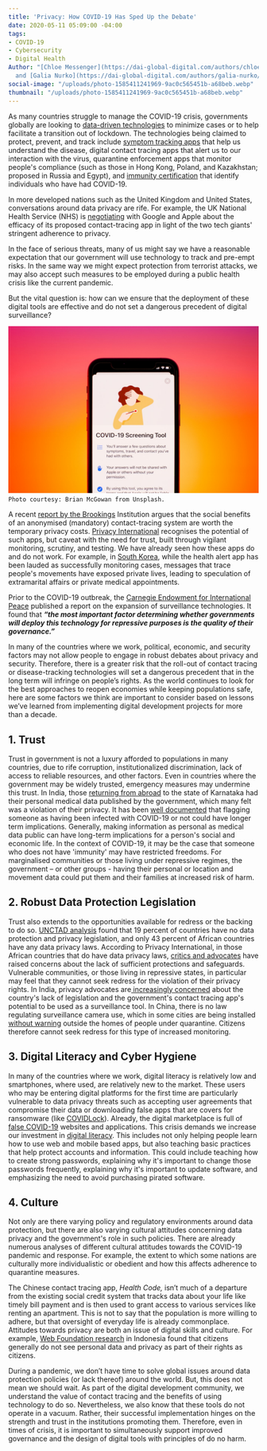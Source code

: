 ```yaml
---
title: 'Privacy: How COVID-19 Has Sped Up the Debate'
date: 2020-05-11 05:09:00 -04:00
tags:
- COVID-19
- Cybersecurity
- Digital Health
Author: "[Chloe Messenger](https://dai-global-digital.com/authors/chloe-messenger/)
  and [Galia Nurko](https://dai-global-digital.com/authors/galia-nurko/)"
social-image: "/uploads/photo-1585411241969-9ac0c565451b-a68beb.webp"
thumbnail: "/uploads/photo-1585411241969-9ac0c565451b-a68beb.webp"
---
```


As many countries struggle to manage the COVID-19 crisis, governments globally are looking to [data-driven technologies](https://www.bloomberg.com/news/articles/2020-04-30/the-world-embraces-contact-tracing-technology-to-fight-covid-19?utm_campaign=The%20Interface&utm_medium=email&utm_source=Revue%20newsletter) to minimize cases or to help facilitate a transition out of lockdown. The technologies being claimed to protect, prevent, and track include [symptom tracking apps](corona.asan.gov.af) that help us understand the disease, digital contact tracing apps that alert us to our interaction with the virus, quarantine enforcement apps that monitor people's compliance (such as those in Hong Kong, Poland, and Kazakhstan; proposed in Russia and Egypt), and [immunity certification](https://www.ukauthority.com/articles/open-university-develops-digital-certificate-for-covid-19-immunity/) that identify individuals who have had COVID-19.

In more developed nations such as the United Kingdom and United States, conversations around data privacy are rife. For example, the UK National Health Service (NHS) is [negotiating](https://www.bbc.co.uk/news/technology-52441428) with Google and Apple about the efficacy of its proposed contact-tracing app in light of the two tech giants' stringent adherence to privacy.

In the face of serious threats, many of us might say we have a reasonable expectation that our government will use technology to track and pre-empt risks. In the same way we might expect protection from terrorist attacks, we may also accept such measures to be employed during a public health crisis like the current pandemic.

But the vital question is: how can we ensure that the deployment of these digital tools are effective and do not set a dangerous precedent of digital surveillance?

<!--more-->

![photo-1585411241969-9ac0c565451b.webp](/uploads/photo-1585411241969-9ac0c565451b.webp)`Photo courtesy: Brian McGowan from Unsplash.`

A recent [report by the Brookings](https://www.brookings.edu/research/freedom-and-privacy-in-the-time-of-coronavirus/) Institution argues that the social benefits of an anonymised (mandatory) contact-tracing system are worth the temporary privacy costs. [Privacy International](https://privacyinternational.org/long-read/3675/theres-app-coronavirus-apps) recognises the potential of such apps, but caveat with the need for trust, built through vigilant monitoring, scrutiny, and testing. We have already seen how these apps do and do not work. For example, in [South Korea](https://www.theguardian.com/world/2020/mar/06/more-scary-than-coronavirus-south-koreas-health-alerts-expose-private-lives), while the health alert app has been lauded as successfully monitoring cases, messages that trace people's movements have exposed private lives, leading to speculation of extramarital affairs or private medical appointments.

Prior to the COVID-19 outbreak, the [Carnegie Endowment for International Peace](https://carnegieendowment.org/2019/09/17/global-expansion-of-ai-surveillance-pub-79847) published a report on the expansion of surveillance technologies. It found that ***“the most important factor determining whether governments will deploy this technology for repressive purposes is the quality of their governance.”***

In many of the countries where we work, political, economic, and security factors may not allow people to engage in robust debates about privacy and security. Therefore, there is a greater risk that the roll-out of contact tracing or disease-tracking technologies will set a dangerous precedent that in the long term will infringe on people’s rights. As the world continues to look for the best approaches to reopen economies while keeping populations safe, here are some factors we think are important to consider based on lessons we’ve learned from implementing digital development projects for more than a decade.

## 1. Trust

Trust in government is not a luxury afforded to populations in many countries, due to rife corruption, institutionalized discrimination, lack of access to reliable resources, and other factors. Even in countries where the government may be widely trusted, emergency measures may undermine this trust. In India, those [returning from abroad](https://www.news18.com/news/india/privacy-not-a-concern-checking-virus-spread-is-ktaka-govt-publishes-details-of-foreign-returnees-2550835.html) to the state of Karnataka had their personal medical data published by the government, which many felt was a violation of their privacy. It has been [well documented](https://onezero.medium.com/immunity-passports-could-create-a-new-category-of-privilege-2f70ce1b905) that flagging someone as having been infected with COVID-19 or not could have longer term implications. Generally, making information as personal as medical data public can have long-term implications for a person's social and economic life. In the context of COVID-19, it may be the case that someone who does not have 'immunity' may have restricted freedoms. For marginalised communities or those living under repressive regimes, the government – or other groups - having their personal or location and movement data could put them and their families at increased risk of harm.

## 2. Robust Data Protection Legislation

Trust also extends to the opportunities available for redress or the backing to do so. [UNCTAD analysis](https://unctad.org/en/Pages/DTL/STI_and_ICTs/ICT4D-Legislation/eCom-Data-Protection-Laws.aspx) found that 19 percent of countries have no data protection and privacy legislation, and only 43 percent of African countries have any data privacy laws. According to Privacy International, in those African countries that do have data privacy laws, [critics and advocates](https://privacyinternational.org/long-read/3109/africa-sim-card-registration-only-increases-monitoring-and-exclusion) have raised concerns about the lack of sufficient protections and safeguards. Vulnerable communities, or those living in repressive states, in particular may feel that they cannot seek redress for the violation of their privacy rights. In India, privacy advocates are[ increasingly concerned](https://www.buzzfeednews.com/article/pranavdixit/for-a-billion-indians-the-governments-voluntary-contact?utm_campaign=The%2520Interface&utm_medium=email&utm_source=Revue%2520newsletter) about the country's lack of legislation and the government's contact tracing app's potential to be used as a surveillance tool. In China, there is no law regulating surveillance camera use, which in some cities are being installed [without warning](https://edition.cnn.com/2020/04/27/asia/cctv-cameras-china-hnk-intl/index.html?utm_campaign=The%20Interface&utm_medium=email&utm_source=Revue%20newsletter) outside the homes of people under quarantine. Citizens therefore cannot seek redress for this type of increased monitoring.

## 3. Digital Literacy and Cyber Hygiene

In many of the countries where we work, digital literacy is relatively low and smartphones, where used, are relatively new to the market. These users who may be entering digital platforms for the first time are particularly vulnerable to data privacy threats such as accepting user agreements that compromise their data or downloading false apps that are covers for ransomware (like [COVIDLock](https://www.domaintools.com/resources/blog/covidlock-mobile-coronavirus-tracking-app-coughs-up-ransomware)). Already, the digital marketplace is full of [false COVID-19](https://www.zdnet.com/article/thousands-of-covid-19-scam-and-malware-sites-are-being-created-on-a-daily-basis/) websites and applications. This crisis demands we increase our investment in [digital literacy](https://dai-global-digital.com/the-missing-digital-principle-educate-the-user.html). This includes not only helping people learn how to use web and mobile based apps, but also teaching basic practices that help protect accounts and information. This could include teaching how to create strong passwords, explaining why it's important to change those passwords frequently, explaining why it's important to update software, and emphasizing the need to avoid purchasing pirated software.

## 4. Culture

Not only are there varying policy and regulatory environments around data protection, but there are also varying cultural attitudes concerning data privacy and the government's role in such policies. There are already numerous analyses of different cultural attitudes towards the COVID-19 pandemic and response. For example, the extent to which some nations are culturally more individualistic or obedient and how this affects adherence to quarantine measures.

The Chinese contact tracing app, *Health Code,* isn’t much of a departure from the existing social credit system that tracks data about your life like timely bill payment and is then used to grant access to various services like renting an apartment. This is not to say that the population is more willing to adhere, but that oversight of everyday life is already commonplace. Attitudes towards privacy are both an issue of digital skills and culture. For example, [Web Foundation research](https://webfoundation.org/2019/10/personal-data-protection-in-indonesia-the-long-road-to-effective-implementation/) in Indonesia found that citizens generally do not see personal data and privacy as part of their rights as citizens.

During a pandemic, we don’t have time to solve global issues around data protection policies (or lack thereof) around the world. But, this does not mean we should wait. As part of the digital development community, we understand the value of contact tracing and the benefits of using technology to do so. Nevertheless, we also know that these tools do not operate in a vacuum. Rather, their successful implementation hinges on the strength and trust in the institutions promoting them. Therefore, even in times of crisis, it is important to simultaneously support improved governance and the design of digital tools with principles of do no harm.